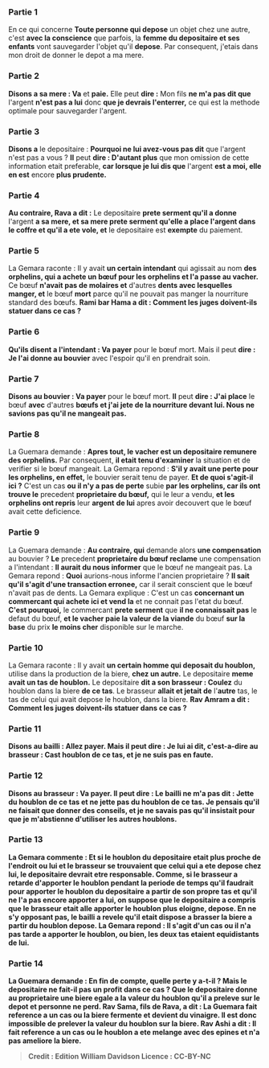 
### Partie 1
En ce qui concerne <b>Toute personne qui depose</b> un objet chez une autre, c'est <b>avec la conscience</b> que parfois, la <b>femme du depositaire et ses enfants</b> vont sauvegarder l'objet qu'il <b>depose</b>. Par consequent, j'etais dans mon droit de donner le depot a ma mere.

### Partie 2
<b>Disons a sa mere : Va</b> et <b>paie.</b> Elle peut <b>dire :</b> Mon fils <b>ne m'a pas dit que</b> l'argent <b>n'est pas a lui</b> donc <b>que je devrais l'enterrer,</b> ce qui est la methode optimale pour sauvegarder l'argent.

### Partie 3
<b>Disons a</b> le depositaire : <b>Pourquoi ne lui avez-vous pas dit</b> que l'argent n'est pas a vous ? <b>Il</b> peut <b>dire : D'autant plus</b> que mon omission de cette information etait preferable, <b>car lorsque je lui dis que</b> l'argent <b>est a moi, elle en est</b> encore <b>plus prudente.</b>

### Partie 4
<b>Au contraire, Rava a dit :</b> Le depositaire <b>prete serment qu'il a donne</b> l'argent <b>a sa mere, et sa mere prete serment qu'elle a place l'argent dans le coffre et qu'il a ete vole, et</b> le depositaire est <b>exempte</b> du paiement.

### Partie 5
La Gemara raconte : Il y avait <b>un certain intendant</b> qui agissait au nom <b>des orphelins, qui a achete un bœuf pour les orphelins et l'a passe au vacher.</b> Ce bœuf <b>n'avait pas de molaires et</b> d'autres <b>dents avec lesquelles manger, et</b> le bœuf <b>mort</b> parce qu'il ne pouvait pas manger la nourriture standard des bœufs. <b>Rami bar Hama a dit : Comment les juges doivent-ils statuer dans ce cas ?</b>

### Partie 6
<b>Qu'ils disent a l'intendant : Va payer</b> pour le bœuf mort. Mais il peut <b>dire : Je l'ai donne au bouvier</b> avec l'espoir qu'il en prendrait soin.

### Partie 7
<b>Disons au bouvier : Va payer</b> pour le bœuf mort. <b>Il</b> peut <b>dire : J'ai place</b> le bœuf <b>avec</b> d'autres <b>bœufs et j'ai jete de la nourriture devant lui. Nous ne savions pas qu'il ne mangeait pas.</b>

### Partie 8
La Guemara demande : <b>Apres tout, le vacher est un depositaire remunere des orphelins.</b> Par consequent, <b>il etait tenu d'examiner</b> la situation et de verifier si le bœuf mangeait. La Gemara repond : <b>S'il y avait une perte pour les orphelins, en effet,</b> le bouvier serait tenu de payer. <b>Et de quoi s'agit-il ici ?</b> C'est un cas <b>ou il n'y a pas de perte</b> subie <b>par les orphelins, car ils ont trouve le</b> precedent <b>proprietaire du bœuf,</b> qui le leur a vendu, <b>et les orphelins ont repris</b> leur <b>argent</b> <b>de lui</b> apres avoir decouvert que le bœuf avait cette deficience.

### Partie 9
La Guemara demande : <b>Au contraire, qui</b> demande alors <b>une compensation</b> au bouvier ? <b>Le</b> precedent <b>proprietaire du bœuf reclame</b> une compensation a l'intendant : <b>Il aurait du nous informer</b> que le bœuf ne mangeait pas. La Gemara repond : <b>Quoi</b> aurions-nous informe</b> l'ancien proprietaire ? <b>Il sait qu'il s'agit d'une transaction erronee,</b> car il serait conscient que le bœuf n'avait pas de dents. La Gemara explique : C'est un cas <b>concernant un commercant qui achete ici et vend la</b> et ne connait pas l'etat du bœuf. <b>C'est pourquoi,</b> le commercant <b>prete serment</b> que <b>il ne connaissait pas</b> le defaut du bœuf, <b>et le vacher paie la valeur de la viande</b> du bœuf <b>sur la base</b> du prix <b>le moins cher</b> disponible sur le marche.

### Partie 10
La Gemara raconte : Il y avait <b>un certain homme qui deposait du houblon,</b> utilise dans la production de la biere, <b>chez un autre.</b> Le depositaire <b>meme avait un tas de houblon.</b> Le depositaire <b>dit a son brasseur : Coulez</b> du houblon dans la biere <b>de ce tas</b>. Le brasseur <b>allait et jetait de</b> l'<b>autre</b> tas, le tas de celui qui avait depose le houblon, dans la biere. <b>Rav Amram a dit : Comment les juges doivent-ils statuer dans ce cas ?

### Partie 11
<b>Disons au</b> bailli : <b>Allez payer.</b> Mais il peut <b>dire : Je lui ai dit,</b> c'est-a-dire au brasseur : <b>Cast</b> houblon <b>de ce tas</b>, et je ne suis pas en faute.

### Partie 12
<b>Disons au brasseur : Va payer.</b> Il peut <b>dire : </b> Le bailli <b>ne m'a pas dit : Jette</b> du houblon <b>de ce tas</b> <b>et ne jette pas</b> du houblon <b>de ce tas</b>. Je pensais qu'il ne faisait que donner des conseils, et je ne savais pas qu'il insistait pour que je m'abstienne d'utiliser les autres houblons.

### Partie 13
La Gemara commente : <b>Et</b> si le houblon du depositaire etait plus proche de l'endroit ou lui et le brasseur se trouvaient que celui qui a ete depose chez lui, le depositaire devrait etre responsable. Comme, <b>si</b> le brasseur a <b>retarde</b> d'apporter le houblon pendant la <b>periode</b> de temps qu'il faudrait <b>pour apporter</b> le houblon du depositaire a partir de son propre tas <b>et qu'il ne l'a pas</b> encore <b>apporter a lui,</b> on suppose que le depositaire a compris que le brasseur etait alle apporter le houblon plus eloigne, depose. En ne s'y opposant pas, le bailli a <b>revele qu'il etait dispose</b> a brasser la biere a partir du houblon depose. La Gemara repond : Il s'agit d'un cas ou il n'a pas tarde a apporter le houblon, ou bien, les deux tas etaient equidistants de lui.

### Partie 14
La Guemara demande : <b>En fin de compte, quelle perte y a-t-il ? Mais le depositaire ne fait-il pas un <b>profit</b> dans ce cas ? Que le depositaire donne au proprietaire une biere egale a la valeur du houblon qu'il a preleve sur le depot et personne ne perd. <b>Rav Sama, fils de Rava, a dit :</b> La Guemara fait reference a un cas <b>ou la biere</b> fermente et <b>devient du vinaigre.</b> Il est donc impossible de prelever la valeur du houblon sur la biere. <b>Rav Ashi a dit :</b> Il fait reference a un cas ou le houblon a ete melange <b>avec des epines</b> et n'a pas ameliore la biere.

>Credit : Edition William Davidson
>Licence : CC-BY-NC